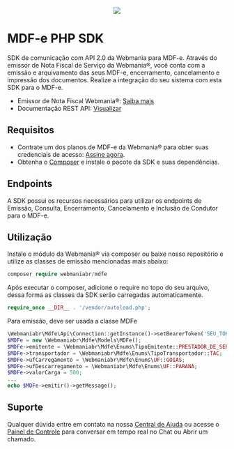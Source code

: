 
<p align="center">
  <img src="https://wmbr.s3.amazonaws.com/img/logo_webmaniabr_github2.png">
</p>

# MDF-e PHP SDK
SDK de comunicação com API 2.0 da Webmania para MDF-e.
Através do emissor de Nota Fiscal de Serviço da Webmania®, você conta com a emissão e arquivamento das seus MDF-e, encerramento, cancelamento e impressão dos documentos. Realize a integração do seu sistema com esta SDK para o MDF-e.

- Emissor de Nota Fiscal Webmania®: [Saiba mais](https://webmaniabr.com/nota-fiscal-eletronica/)
- Documentação REST API: [Visualizar](https://webmaniabr.com/docs/rest-api-mdfe/)

## Requisitos

- Contrate um dos planos de MDF-e da Webmania® para obter suas credenciais de acesso: [Assine agora](https://webmaniabr.com/nota-fiscal-eletronica/#plans-section).
- Obtenha o [Composer](https://getcomposer.org/) e instale o pacote da SDK e suas dependências.

## Endpoints

A SDK possui os recursos necessários para utilizar os endpoints de Emissão, Consulta, Encerramento, Cancelamento e Inclusão de Condutor para o MDF-e.

## Utilização
Instale o módulo da Webmania® via composer ou baixe nosso repositório e utilize as classes de emissão mencionadas mais abaixo:

```php
composer require webmaniabr/mdfe
```

Após executar o composer, adicione o require no topo do seu arquivo, dessa forma as classes da SDK serão carregadas automaticamente.

```php
require_once __DIR__ . '/vendor/autoload.php';
```

Para emissão, deve ser usada a classe MDFe

```php
\Webmaniabr\Mdfe\Api\Connection::getInstance()->setBearerToken('SEU_TOKEN_AUTENTICACAO');
$MDFe = new \Webmaniabr\Mdfe\Models\MDFe();
$MDFe->emitente = \Webmaniabr\Mdfe\Enums\TipoEmitente::PRESTADOR_DE_SERVICO;
$MDFe->transportador = \Webmaniabr\Mdfe\Enums\TipoTransportador::TAC;
$MDFe->ufCarregamento = \Webmaniabr\Mdfe\Enums\UF::GOIAS;
$MDFe->ufDescarregamento = \Webmaniabr\Mdfe\Enums\UF::PARANA;
$MDFe->valorCarga = 500;
...
echo $MDFe->emitir()->getMessage();
```

## Suporte

Qualquer dúvida entre em contato na nossa [Central de Ajuda](https://ajuda.webmaniabr.com) ou acesse o [Painel de Controle](https://webmaniabr.com/painel/) para conversar em tempo real no Chat ou Abrir um chamado.
